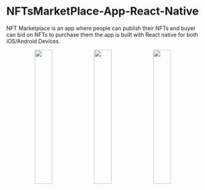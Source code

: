 # NFTsMarketPlace-App-React-Native
NFT Marketplace is an app where people can publish their NFTs and buyer can bid on NFTs to purchase them the app is built with React native for both iOS/Android Devices.

<p align="center">
 <img src="https://user-images.githubusercontent.com/93969890/162281098-7bb485fa-ba8c-42c5-91f0-2811b436de75.png" width="30%">
 <img src="https://user-images.githubusercontent.com/93969890/162282038-879b12a0-021a-4945-9b81-1a2af726ae9d.jpeg" width="30%">
 <img src="https://user-images.githubusercontent.com/93969890/162282046-81ae94b8-df31-483d-9452-be4f8d95dda3.jpeg" width="30%">
</p>
